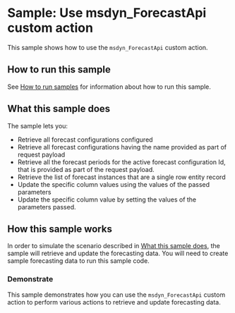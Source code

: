# Sample: Use msdyn_ForecastApi custom action

This sample shows how to use the `msdyn_ForecastApi` custom action.

## How to run this sample

See [How to run samples](https://github.com/microsoft/Dynamics365-Apps-Samples/blob/master/sales/README.md) for information about how to run this sample.

## What this sample does

The sample lets you:

- Retrieve all forecast configurations configured
- Retrieve all forecast configurations having the name provided as part of request payload
- Retrieve all the forecast periods for the active forecast configuration Id, that is provided as part of the request payload.
- Retrieve the list of forecast instances that are a single row entity record
- Update the specific column values using the values of the passed parameters
- Update the specific column value by setting the values of the parameters passed.

## How this sample works

In order to simulate the scenario described in [What this sample does](#what-this-sample-does), the sample will retrieve and update the forecasting data. You will need to create sample forecasting data to run this sample code.

### Demonstrate

This sample demonstrates how you can use the `msdyn_ForecastApi` custom action to perform various actions to retrieve and update forecasting data.    
